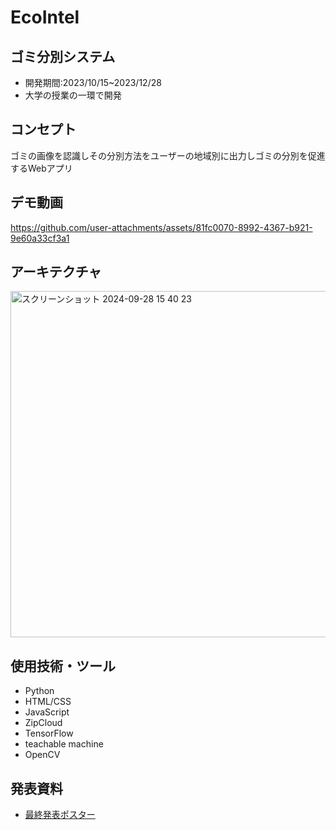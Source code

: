# EcoIntel

## ゴミ分別システム
- 開発期間:2023/10/15~2023/12/28
- 大学の授業の一環で開発

## コンセプト
ゴミの画像を認識しその分別方法をユーザーの地域別に出力しゴミの分別を促進するWebアプリ

## デモ動画
https://github.com/user-attachments/assets/81fc0070-8992-4367-b921-9e60a33cf3a1

## アーキテクチャ
<img width="554" alt="スクリーンショット 2024-09-28 15 40 23" src="https://github.com/user-attachments/assets/c5219d04-d79c-4685-b0c7-6a2f2804ce10">

## 使用技術・ツール
- Python
- HTML/CSS
- JavaScript
- ZipCloud
- TensorFlow
- teachable machine
- OpenCV

## 発表資料
- [最終発表ポスター](presentation.md)
